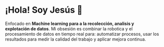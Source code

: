 # ¡Hola! Soy Jesús 👋

Enfocado en **Machine learning para a la recolección, analisis y explotación de datos**. Mi obsesión es combinar la robotica y el procesamiento de datos en tiempo real para: automatizar procesos, usar los resultados para medir la calidad del trabajo y aplicar mejora continua.

<!-- ## Contactame
--- -->

<!--
Fuente:
- Etiquetas/parches: https://shields.io/badges
- Headmap 3D: https://github.com/yoshi389111/github-profile-3d-contrib

Inspiration:
- https://github.com/igijon


- 🔭 I’m currently working on ...
- 🌱 I’m currently learning ...
- 👯 I’m looking to collaborate on ...
- 🤔 I’m looking for help with ...
- 💬 Ask me about ...
- 📫 How to reach me: ...
- 😄 Pronouns: ...
- ⚡ Fun fact: ...
-->
